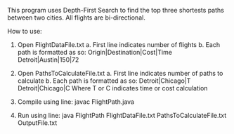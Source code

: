 This program uses Depth-First Search to find the top three shortests paths between two cities. All flights are bi-directional.

How to use:
1. Open FlightDataFile.txt
    a. First line indicates number of flights
    b. Each path is formatted as so:
        Origin|Destination|Cost|Time
        Detroit|Austin|150|72

2. Open PathsToCalculateFile.txt
    a. First line indicates number of paths to calculate
    b. Each path is formatted as so:
        Detroit|Chicago|T
        Detroit|Chicago|C
        Where T or C indicates time or cost calculation

3. Compile using line:
    javac FlightPath.java

4. Run using line:
    java FlightPath FlightDataFile.txt PathsToCalculateFile.txt OutputFile.txt